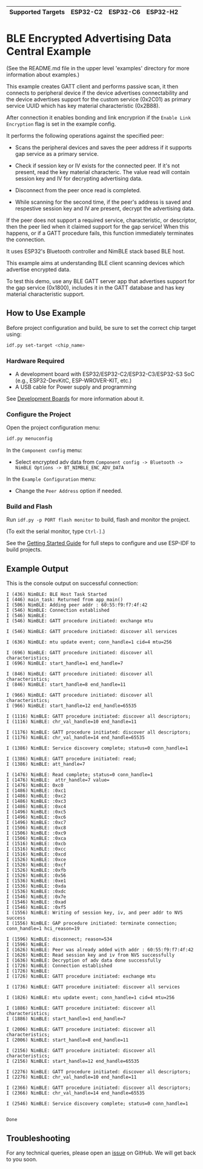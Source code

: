 | Supported Targets | ESP32-C2 | ESP32-C6 | ESP32-H2 |
| ----------------- | -------- | -------- | -------- |

# BLE Encrypted Advertising Data Central Example

(See the README.md file in the upper level 'examples' directory for more information about examples.)

This example creates GATT client and performs passive scan, it then connects to peripheral device if the device advertises connectability and the device advertises support for the custom service (0x2C01) as primary service UUID which has key material characteristic (0x2B88).

After connection it enables bonding and link encryprion if the `Enable Link Encryption` flag is set in the example config.

It performs the following operations against the specified peer:

* Scans the peripheral devices and saves the peer address if it supports gap service as a primary service.

* Check if session key or IV exists for the connected peer. If it's not present, read the key material characteric. The value read will contain session key and IV for decrypting advertising data.

* Disconnect from the peer once read is completed.

* While scanning for the second time, if the peer's address is saved and respestive session key and IV are present, decrypt the advertising data.

If the peer does not support a required service, characteristic, or descriptor, then the peer lied when it claimed support for the gap service! When this happens, or if a GATT procedure fails, this function immediately terminates the connection.

It uses ESP32's Bluetooth controller and NimBLE stack based BLE host.

This example aims at understanding BLE client scanning devices which advertise encrypted data.

To test this demo, use any BLE GATT server app that advertises support for the gap service (0x1800), includes it in the GATT database and has key material characteristic support.


## How to Use Example

Before project configuration and build, be sure to set the correct chip target using:

```bash
idf.py set-target <chip_name>
```

### Hardware Required

* A development board with ESP32/ESP32-C2/ESP32-C3/ESP32-S3 SoC (e.g., ESP32-DevKitC, ESP-WROVER-KIT, etc.)
* A USB cable for Power supply and programming

See [Development Boards](https://www.espressif.com/en/products/devkits) for more information about it.

### Configure the Project

Open the project configuration menu:

```bash
idf.py menuconfig
```
In the `Component config` menu:

* Select encrypted adv data from `Component config -> Bluetooth -> NimBLE Options -> BT_NIMBLE_ENC_ADV_DATA`

In the `Example Configuration` menu:

* Change the `Peer Address` option if needed.

### Build and Flash

Run `idf.py -p PORT flash monitor` to build, flash and monitor the project.

(To exit the serial monitor, type ``Ctrl-]``.)

See the [Getting Started Guide](https://idf.espressif.com/) for full steps to configure and use ESP-IDF to build projects.

## Example Output

This is the console output on successful connection:

```
I (436) NimBLE: BLE Host Task Started
I (446) main_task: Returned from app_main()
I (506) NimBLE: Adding peer addr : 60:55:f9:f7:4f:42
I (546) NimBLE: Connection established
I (546) NimBLE:
I (546) NimBLE: GATT procedure initiated: exchange mtu

I (546) NimBLE: GATT procedure initiated: discover all services

I (636) NimBLE: mtu update event; conn_handle=1 cid=4 mtu=256

I (696) NimBLE: GATT procedure initiated: discover all characteristics;
I (696) NimBLE: start_handle=1 end_handle=7

I (846) NimBLE: GATT procedure initiated: discover all characteristics;
I (846) NimBLE: start_handle=8 end_handle=11

I (966) NimBLE: GATT procedure initiated: discover all characteristics;
I (966) NimBLE: start_handle=12 end_handle=65535

I (1116) NimBLE: GATT procedure initiated: discover all descriptors;
I (1116) NimBLE: chr_val_handle=10 end_handle=11

I (1176) NimBLE: GATT procedure initiated: discover all descriptors;
I (1176) NimBLE: chr_val_handle=14 end_handle=65535

I (1386) NimBLE: Service discovery complete; status=0 conn_handle=1

I (1386) NimBLE: GATT procedure initiated: read;
I (1386) NimBLE: att_handle=7

I (1476) NimBLE: Read complete; status=0 conn_handle=1
I (1476) NimBLE:  attr_handle=7 value=
I (1476) NimBLE: 0xc0
I (1486) NimBLE: :0xc1
I (1486) NimBLE: :0xc2
I (1486) NimBLE: :0xc3
I (1486) NimBLE: :0xc4
I (1496) NimBLE: :0xc5
I (1496) NimBLE: :0xc6
I (1496) NimBLE: :0xc7
I (1506) NimBLE: :0xc8
I (1506) NimBLE: :0xc9
I (1506) NimBLE: :0xca
I (1516) NimBLE: :0xcb
I (1516) NimBLE: :0xcc
I (1516) NimBLE: :0xcd
I (1526) NimBLE: :0xce
I (1526) NimBLE: :0xcf
I (1526) NimBLE: :0xfb
I (1526) NimBLE: :0x56
I (1536) NimBLE: :0xe1
I (1536) NimBLE: :0xda
I (1536) NimBLE: :0xdc
I (1546) NimBLE: :0x7e
I (1546) NimBLE: :0xad
I (1546) NimBLE: :0xf5
I (1556) NimBLE: Writing of session key, iv, and peer addr to NVS success
I (1556) NimBLE: GAP procedure initiated: terminate connection; conn_handle=1 hci_reason=19

I (1596) NimBLE: disconnect; reason=534
I (1596) NimBLE:
I (1626) NimBLE: Peer was already added with addr : 60:55:f9:f7:4f:42
I (1626) NimBLE: Read session key and iv from NVS successfully
I (1636) NimBLE: Decryption of adv data done successfully
I (1726) NimBLE: Connection established
I (1726) NimBLE:
I (1726) NimBLE: GATT procedure initiated: exchange mtu

I (1736) NimBLE: GATT procedure initiated: discover all services

I (1826) NimBLE: mtu update event; conn_handle=1 cid=4 mtu=256

I (1886) NimBLE: GATT procedure initiated: discover all characteristics;
I (1886) NimBLE: start_handle=1 end_handle=7

I (2006) NimBLE: GATT procedure initiated: discover all characteristics;
I (2006) NimBLE: start_handle=8 end_handle=11

I (2156) NimBLE: GATT procedure initiated: discover all characteristics;
I (2156) NimBLE: start_handle=12 end_handle=65535

I (2276) NimBLE: GATT procedure initiated: discover all descriptors;
I (2276) NimBLE: chr_val_handle=10 end_handle=11

I (2366) NimBLE: GATT procedure initiated: discover all descriptors;
I (2366) NimBLE: chr_val_handle=14 end_handle=65535

I (2546) NimBLE: Service discovery complete; status=0 conn_handle=1


Done

```

## Troubleshooting

For any technical queries, please open an [issue](https://github.com/espressif/esp-idf/issues) on GitHub. We will get back to you soon.
